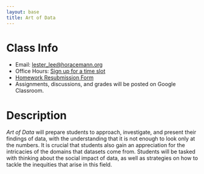 ```yaml
---
layout: base
title: Art of Data
---
```

# Class Info
  - Email: [lester_lee@horacemann.org](mailto:lester_lee@horacemann.org)
  - Office Hours: [Sign up for a time slot][office]
  - [Homework Resubmission Form][hw]
  - Assignments, discussions, and grades will be posted on Google Classroom.

# Description
_Art of Data_ will prepare students to approach, investigate, and present their findings of data, with the understanding that it is not enough to look only at the numbers. It is crucial that students also gain an appreciation for the intricacies of the domains that datasets come from. Students will be tasked with thinking about the social impact of data, as well as strategies on how to tackle the inequities that arise in this field.

[office]: https://calendar.google.com/calendar/selfsched?sstoken=UUY4RDhDalJGdmFqfGRlZmF1bHR8Mzg4NTVhZGFiNmQ3NDBmM2NjNWIzZmI4ODM0OWUwYjE
[hw]: https://forms.gle/iyR3c6xHg9vbcnNe9